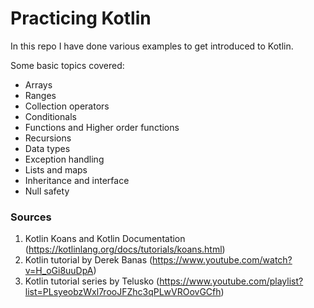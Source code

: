 # Practicing Kotlin
In this repo I have done various examples to get introduced to Kotlin.

Some basic topics covered:
- Arrays
- Ranges 
- Collection operators
- Conditionals
- Functions and Higher order functions
- Recursions
- Data types
- Exception handling
- Lists and maps
- Inheritance and interface
- Null safety

### Sources
1. Kotlin Koans and Kotlin Documentation (https://kotlinlang.org/docs/tutorials/koans.html)
2. Kotlin tutorial by Derek Banas (https://www.youtube.com/watch?v=H_oGi8uuDpA)
3. Kotlin tutorial series by Telusko (https://www.youtube.com/playlist?list=PLsyeobzWxl7rooJFZhc3qPLwVROovGCfh) 
